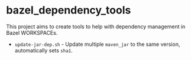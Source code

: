 # bazel_dependency_tools

This project aims to create tools to help with dependency management in Bazel WORKSPACEs.

* `update-jar-dep.sh` - Update multiple `maven_jar` to the same version, automatically sets `sha1`.

